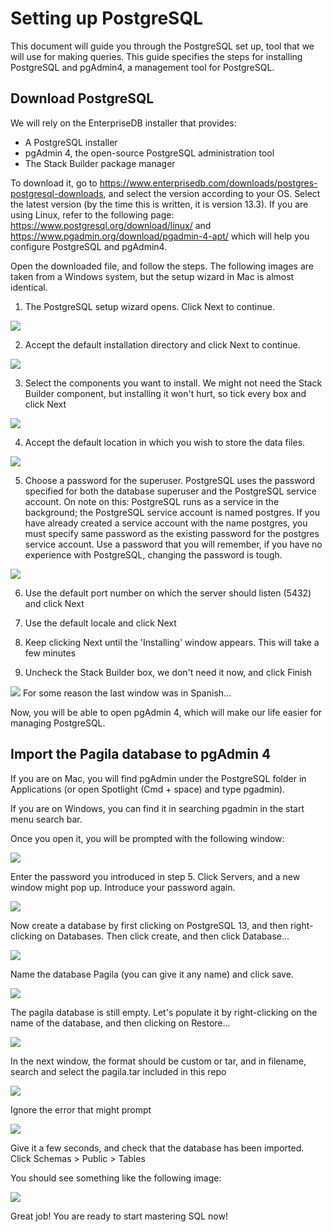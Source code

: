 # Setting up PostgreSQL

This document will guide you through the PostgreSQL set up, tool that we will use for making queries. This guide specifies the steps for installing PostgreSQL and pgAdmin4, a management tool for PostgreSQL.

## Download PostgreSQL

We will rely on the EnterpriseDB installer that provides:

- A PostgreSQL installer
- pgAdmin 4, the open-source PostgreSQL administration tool
- The Stack Builder package manager

To download it, go to https://www.enterprisedb.com/downloads/postgres-postgresql-downloads, and select the version according to your OS. Select the latest version (by the time this is written, it is version 13.3). If you are using Linux, refer to the following page: https://www.postgresql.org/download/linux/ and https://www.pgadmin.org/download/pgadmin-4-apt/ which will help you configure PostgreSQL and pgAdmin4.

Open the downloaded file, and follow the steps. The following images are taken from a Windows system, but the setup wizard in Mac is almost identical.

1. The PostgreSQL setup wizard opens. Click Next to continue.

![](images/welcome.png)

2. Accept the default installation directory and click Next to continue.

![](images/installation_directory.png)

3. Select the components you want to install. We might not need the Stack Builder component, but installing it won't hurt, so tick every box and click Next

![](images/select_components.png)

4. Accept the default location in which you wish to store the data files.

![](images/data_directory.png)

5. Choose a password for the superuser. PostgreSQL uses the password specified for both the database superuser and the PostgreSQL service account. On note on this: PostgreSQL runs as a service in the background; the PostgreSQL service account is named postgres. If you have already created a service account with the name postgres, you must specify same password as the existing password for the postgres service account.
Use a password that you will remember, if you have no experience with PostgreSQL, changing the password is tough.

![](images/password.png)

6. Use the default port number on which the server should listen (5432) and click Next

7. Use the default locale and click Next

8. Keep clicking Next until the 'Installing' window appears. This will take a few minutes

9. Uncheck the Stack Builder box, we don't need it now, and click Finish

![](images/Stack.png)
For some reason the last window was in Spanish...

Now, you will be able to open pgAdmin 4, which will make our life easier for managing PostgreSQL.

## Import the Pagila database to pgAdmin 4

If you are on Mac, you will find pgAdmin under the PostgreSQL folder in Applications (or open Spotlight (Cmd + space) and type pgadmin). 

If you are on Windows, you can find it in searching pgadmin in the start menu search bar.

Once you open it, you will be prompted with the following window:

![](images/pgadmin_welcome.png)

Enter the password you introduced in step 5. Click Servers, and a new window might pop up. Introduce your password again.

![](images/pgadmin_server.png)

Now create a database by first clicking on PostgreSQL 13, and then right-clicking on Databases. Then click create, and then click Database...

![](images/pgadmin_create_database.png)

Name the database Pagila (you can give it any name) and click save.

![](images/pgadmin_create_pagila.png)

The pagila database is still empty. Let's populate it by right-clicking on the name of the database, and then clicking on Restore...

![](images/pgadmin_restore.png)

In the next window, the format should be custom or tar, and in filename, search and select the pagila.tar included in this repo

![](images/pgadmin_pagila.png)

Ignore the error that might prompt

![](images/pgadmin_error.png)

Give it a few seconds, and check that the database has been imported. Click Schemas > Public > Tables

You should see something like the following image:

![](images/pgadmin_tables.png)

Great job! You are ready to start mastering SQL now!
